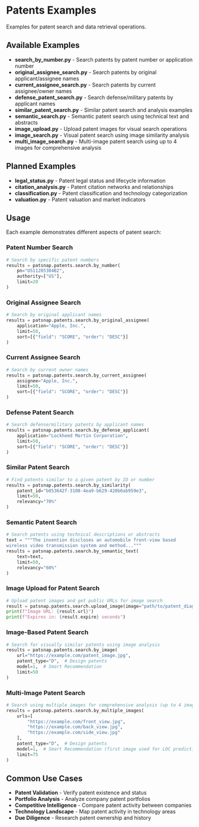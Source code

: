 # Patents Examples

Examples for patent search and data retrieval operations.

## Available Examples

- **search_by_number.py** - Search patents by patent number or application number
- **original_assignee_search.py** - Search patents by original applicant/assignee names
- **current_assignee_search.py** - Search patents by current assignee/owner names
- **defense_patent_search.py** - Search defense/military patents by applicant names
- **similar_patent_search.py** - Similar patent search and analysis examples
- **semantic_search.py** - Semantic patent search using technical text and abstracts
- **image_upload.py** - Upload patent images for visual search operations
- **image_search.py** - Visual patent search using image similarity analysis
- **multi_image_search.py** - Multi-image patent search using up to 4 images for comprehensive analysis

## Planned Examples

- **legal_status.py** - Patent legal status and lifecycle information
- **citation_analysis.py** - Patent citation networks and relationships
- **classification.py** - Patent classification and technology categorization
- **valuation.py** - Patent valuation and market indicators

## Usage

Each example demonstrates different aspects of patent search:

### Patent Number Search
```python
# Search by specific patent numbers
results = patsnap.patents.search.by_number(
    pn="US11205304B2",
    authority=["US"],
    limit=20
)
```

### Original Assignee Search  
```python
# Search by original applicant names
results = patsnap.patents.search.by_original_assignee(
    application="Apple, Inc.",
    limit=50,
    sort=[{"field": "SCORE", "order": "DESC"}]
)
```

### Current Assignee Search
```python
# Search by current owner names
results = patsnap.patents.search.by_current_assignee(
    assignee="Apple, Inc.",
    limit=50,
    sort=[{"field": "SCORE", "order": "DESC"}]
)
```

### Defense Patent Search
```python
# Search defense/military patents by applicant names
results = patsnap.patents.search.by_defense_applicant(
    application="Lockheed Martin Corporation",
    limit=50,
    sort=[{"field": "SCORE", "order": "DESC"}]
)
```

### Similar Patent Search
```python
# Find patents similar to a given patent by ID or number
results = patsnap.patents.search.by_similarity(
    patent_id="b053642f-3108-4ea9-b629-420b0ab959e3",
    limit=50,
    relevancy="70%"
)
```

### Semantic Patent Search
```python
# Search patents using technical descriptions or abstracts
text = """The invention discloses an automobile front-view based 
wireless video transmission system and method..."""
results = patsnap.patents.search.by_semantic_text(
    text=text,
    limit=50,
    relevancy="60%"
)
```

### Image Upload for Patent Search
```python
# Upload patent images and get public URLs for image search
result = patsnap.patents.search.upload_image(image="path/to/patent_diagram.jpg")
print(f"Image URL: {result.url}")
print(f"Expires in: {result.expire} seconds")
```

### Image-Based Patent Search
```python
# Search for visually similar patents using image analysis
results = patsnap.patents.search.by_image(
    url="https://example.com/patent_image.jpg",
    patent_type="D",  # Design patents
    model=1,  # Smart Recommendation
    limit=50
)
```

### Multi-Image Patent Search
```python
# Search using multiple images for comprehensive analysis (up to 4 images)
results = patsnap.patents.search.by_multiple_images(
    urls=[
        "https://example.com/front_view.jpg",
        "https://example.com/back_view.jpg",
        "https://example.com/side_view.jpg"
    ],
    patent_type="D",  # Design patents
    model=1,  # Smart Recommendation (first image used for LOC prediction)
    limit=75
)
```

## Common Use Cases

- **Patent Validation** - Verify patent existence and status
- **Portfolio Analysis** - Analyze company patent portfolios
- **Competitive Intelligence** - Compare patent activity between companies
- **Technology Landscape** - Map patent activity in technology areas
- **Due Diligence** - Research patent ownership and history
